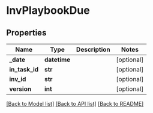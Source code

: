# InvPlaybookDue

## Properties
Name | Type | Description | Notes
------------ | ------------- | ------------- | -------------
**_date** | **datetime** |  | [optional] 
**in_task_id** | **str** |  | [optional] 
**inv_id** | **str** |  | [optional] 
**version** | **int** |  | [optional] 

[[Back to Model list]](README.md#documentation-for-models) [[Back to API list]](README.md#documentation-for-api-endpoints) [[Back to README]](README.md)


